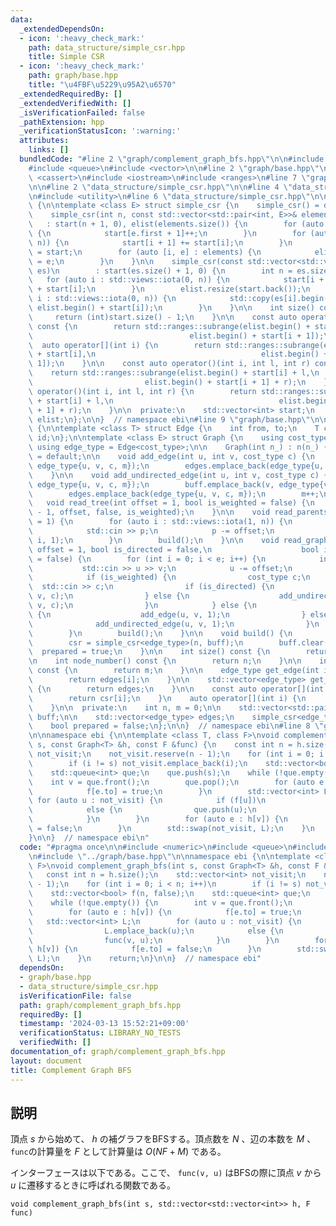 ```yaml
---
data:
  _extendedDependsOn:
  - icon: ':heavy_check_mark:'
    path: data_structure/simple_csr.hpp
    title: Simple CSR
  - icon: ':heavy_check_mark:'
    path: graph/base.hpp
    title: "\u4FBF\u5229\u95A2\u6570"
  _extendedRequiredBy: []
  _extendedVerifiedWith: []
  _isVerificationFailed: false
  _pathExtension: hpp
  _verificationStatusIcon: ':warning:'
  attributes:
    links: []
  bundledCode: "#line 2 \"graph/complement_graph_bfs.hpp\"\n\n#include <numeric>\n\
    #include <queue>\n#include <vector>\n\n#line 2 \"graph/base.hpp\"\n\n#include\
    \ <cassert>\n#include <iostream>\n#include <ranges>\n#line 7 \"graph/base.hpp\"\
    \n\n#line 2 \"data_structure/simple_csr.hpp\"\n\n#line 4 \"data_structure/simple_csr.hpp\"\
    \n#include <utility>\n#line 6 \"data_structure/simple_csr.hpp\"\n\nnamespace ebi\
    \ {\n\ntemplate <class E> struct simple_csr {\n    simple_csr() = default;\n\n\
    \    simple_csr(int n, const std::vector<std::pair<int, E>>& elements)\n     \
    \   : start(n + 1, 0), elist(elements.size()) {\n        for (auto e : elements)\
    \ {\n            start[e.first + 1]++;\n        }\n        for (auto i : std::views::iota(0,\
    \ n)) {\n            start[i + 1] += start[i];\n        }\n        auto counter\
    \ = start;\n        for (auto [i, e] : elements) {\n            elist[counter[i]++]\
    \ = e;\n        }\n    }\n\n    simple_csr(const std::vector<std::vector<E>>&\
    \ es)\n        : start(es.size() + 1, 0) {\n        int n = es.size();\n     \
    \   for (auto i : std::views::iota(0, n)) {\n            start[i + 1] = (int)es[i].size()\
    \ + start[i];\n        }\n        elist.resize(start.back());\n        for (auto\
    \ i : std::views::iota(0, n)) {\n            std::copy(es[i].begin(), es[i].end(),\
    \ elist.begin() + start[i]);\n        }\n    }\n\n    int size() const {\n   \
    \     return (int)start.size() - 1;\n    }\n\n    const auto operator[](int i)\
    \ const {\n        return std::ranges::subrange(elist.begin() + start[i],\n  \
    \                                   elist.begin() + start[i + 1]);\n    }\n  \
    \  auto operator[](int i) {\n        return std::ranges::subrange(elist.begin()\
    \ + start[i],\n                                     elist.begin() + start[i +\
    \ 1]);\n    }\n\n    const auto operator()(int i, int l, int r) const {\n    \
    \    return std::ranges::subrange(elist.begin() + start[i] + l,\n            \
    \                         elist.begin() + start[i + 1] + r);\n    }\n    auto\
    \ operator()(int i, int l, int r) {\n        return std::ranges::subrange(elist.begin()\
    \ + start[i] + l,\n                                     elist.begin() + start[i\
    \ + 1] + r);\n    }\n\n  private:\n    std::vector<int> start;\n    std::vector<E>\
    \ elist;\n};\n\n}  // namespace ebi\n#line 9 \"graph/base.hpp\"\n\nnamespace ebi\
    \ {\n\ntemplate <class T> struct Edge {\n    int from, to;\n    T cost;\n    int\
    \ id;\n};\n\ntemplate <class E> struct Graph {\n    using cost_type = E;\n   \
    \ using edge_type = Edge<cost_type>;\n\n    Graph(int n_) : n(n_) {}\n\n    Graph()\
    \ = default;\n\n    void add_edge(int u, int v, cost_type c) {\n        buff.emplace_back(u,\
    \ edge_type{u, v, c, m});\n        edges.emplace_back(edge_type{u, v, c, m++});\n\
    \    }\n\n    void add_undirected_edge(int u, int v, cost_type c) {\n        buff.emplace_back(u,\
    \ edge_type{u, v, c, m});\n        buff.emplace_back(v, edge_type{v, u, c, m});\n\
    \        edges.emplace_back(edge_type{u, v, c, m});\n        m++;\n    }\n\n \
    \   void read_tree(int offset = 1, bool is_weighted = false) {\n        read_graph(n\
    \ - 1, offset, false, is_weighted);\n    }\n\n    void read_parents(int offset\
    \ = 1) {\n        for (auto i : std::views::iota(1, n)) {\n            int p;\n\
    \            std::cin >> p;\n            p -= offset;\n            add_undirected_edge(p,\
    \ i, 1);\n        }\n        build();\n    }\n\n    void read_graph(int e, int\
    \ offset = 1, bool is_directed = false,\n                    bool is_weighted\
    \ = false) {\n        for (int i = 0; i < e; i++) {\n            int u, v;\n \
    \           std::cin >> u >> v;\n            u -= offset;\n            v -= offset;\n\
    \            if (is_weighted) {\n                cost_type c;\n              \
    \  std::cin >> c;\n                if (is_directed) {\n                    add_edge(u,\
    \ v, c);\n                } else {\n                    add_undirected_edge(u,\
    \ v, c);\n                }\n            } else {\n                if (is_directed)\
    \ {\n                    add_edge(u, v, 1);\n                } else {\n      \
    \              add_undirected_edge(u, v, 1);\n                }\n            }\n\
    \        }\n        build();\n    }\n\n    void build() {\n        assert(!prepared);\n\
    \        csr = simple_csr<edge_type>(n, buff);\n        buff.clear();\n      \
    \  prepared = true;\n    }\n\n    int size() const {\n        return n;\n    }\n\
    \n    int node_number() const {\n        return n;\n    }\n\n    int edge_number()\
    \ const {\n        return m;\n    }\n\n    edge_type get_edge(int i) const {\n\
    \        return edges[i];\n    }\n\n    std::vector<edge_type> get_edges() const\
    \ {\n        return edges;\n    }\n\n    const auto operator[](int i) const {\n\
    \        return csr[i];\n    }\n    auto operator[](int i) {\n        return csr[i];\n\
    \    }\n\n  private:\n    int n, m = 0;\n\n    std::vector<std::pair<int,edge_type>>\
    \ buff;\n\n    std::vector<edge_type> edges;\n    simple_csr<edge_type> csr;\n\
    \    bool prepared = false;\n};\n\n}  // namespace ebi\n#line 8 \"graph/complement_graph_bfs.hpp\"\
    \n\nnamespace ebi {\n\ntemplate <class T, class F>\nvoid complement_graph_bfs(int\
    \ s, const Graph<T> &h, const F &func) {\n    const int n = h.size();\n    std::vector<int>\
    \ not_visit;\n    not_visit.reserve(n - 1);\n    for (int i = 0; i < n; i++)\n\
    \        if (i != s) not_visit.emplace_back(i);\n    std::vector<bool> f(n, false);\n\
    \    std::queue<int> que;\n    que.push(s);\n    while (!que.empty()) {\n    \
    \    int v = que.front();\n        que.pop();\n        for (auto e : h[v]) {\n\
    \            f[e.to] = true;\n        }\n        std::vector<int> L;\n       \
    \ for (auto u : not_visit) {\n            if (f[u])\n                L.emplace_back(u);\n\
    \            else {\n                que.push(u);\n                func(v, u);\n\
    \            }\n        }\n        for (auto e : h[v]) {\n            f[e.to]\
    \ = false;\n        }\n        std::swap(not_visit, L);\n    }\n    return;\n\
    }\n\n}  // namespace ebi\n"
  code: "#pragma once\n\n#include <numeric>\n#include <queue>\n#include <vector>\n\
    \n#include \"../graph/base.hpp\"\n\nnamespace ebi {\n\ntemplate <class T, class\
    \ F>\nvoid complement_graph_bfs(int s, const Graph<T> &h, const F &func) {\n \
    \   const int n = h.size();\n    std::vector<int> not_visit;\n    not_visit.reserve(n\
    \ - 1);\n    for (int i = 0; i < n; i++)\n        if (i != s) not_visit.emplace_back(i);\n\
    \    std::vector<bool> f(n, false);\n    std::queue<int> que;\n    que.push(s);\n\
    \    while (!que.empty()) {\n        int v = que.front();\n        que.pop();\n\
    \        for (auto e : h[v]) {\n            f[e.to] = true;\n        }\n     \
    \   std::vector<int> L;\n        for (auto u : not_visit) {\n            if (f[u])\n\
    \                L.emplace_back(u);\n            else {\n                que.push(u);\n\
    \                func(v, u);\n            }\n        }\n        for (auto e :\
    \ h[v]) {\n            f[e.to] = false;\n        }\n        std::swap(not_visit,\
    \ L);\n    }\n    return;\n}\n\n}  // namespace ebi"
  dependsOn:
  - graph/base.hpp
  - data_structure/simple_csr.hpp
  isVerificationFile: false
  path: graph/complement_graph_bfs.hpp
  requiredBy: []
  timestamp: '2024-03-13 15:52:21+09:00'
  verificationStatus: LIBRARY_NO_TESTS
  verifiedWith: []
documentation_of: graph/complement_graph_bfs.hpp
layout: document
title: Complement Graph BFS
---
```


## 説明

頂点 $s$ から始めて、 $h$ の補グラフをBFSする。頂点数を $N$ 、辺の本数を $M$ 、`func`の計算量を $F$ として計算量は $O(NF + M)$ である。

インターフェースは以下である。ここで、 `func(v, u)` はBFSの際に頂点 $v$ から $u$ に遷移するときに呼ばれる関数である。

```
void complement_graph_bfs(int s, std::vector<std::vector<int>> h, F func)
```
